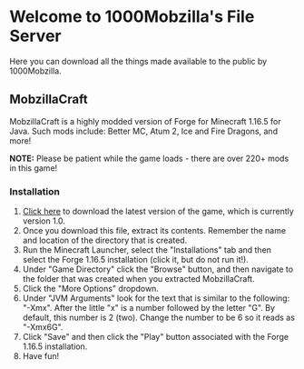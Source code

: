 # Welcome to 1000Mobzilla's File Server

Here you can download all the things made available to the public by 1000Mobzilla.

## MobzillaCraft

MobzillaCraft is a highly modded version of Forge for Minecraft 1.16.5 for Java. Such mods include: Better MC, Atum 2, Ice and Fire Dragons, and more!

**NOTE:** Please be patient while the game loads - there are over 220+ mods in this game!

### Installation

1. [Click here](https://github.com/esheri3/1000Mobzilla/releases/download/v1.0/MobzillaCraft_1.0.zip) to download the latest version of the game, which is currently version 1.0.
2. Once you download this file, extract its contents. Remember the name and location of the directory that is created.
3. Run the Minecraft Launcher, select the "Installations" tab and then select the Forge 1.16.5 installation (click it, but do not run it!).
4. Under "Game Directory" click the "Browse" button, and then navigate to the folder that was created when you extracted MobzillaCraft.
5. Click the "More Options" dropdown.
6. Under "JVM Arguments" look for the text that is similar to the following: "-Xmx". After the little "x" is a number followed by the letter "G". By default, this number is 2 (two). Change the number to be 6 so it reads as "-Xmx6G".
7. Click "Save" and then click the "Play" button associated with the Forge 1.16.5 installation.
8. Have fun!
